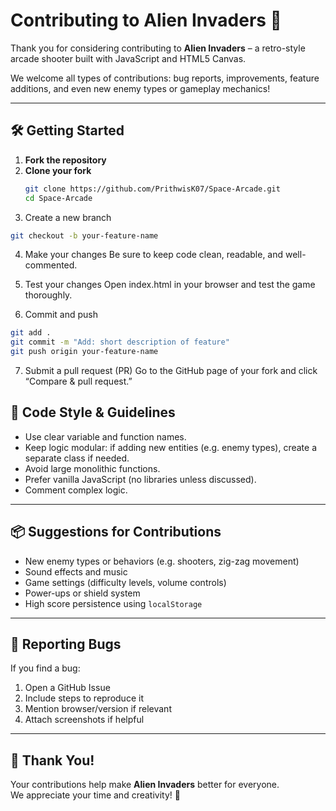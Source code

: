 # Contributing to Alien Invaders 👾

Thank you for considering contributing to **Alien Invaders** – a retro-style arcade shooter built with JavaScript and HTML5 Canvas.

We welcome all types of contributions: bug reports, improvements, feature additions, and even new enemy types or gameplay mechanics!

---

## 🛠️ Getting Started

1. **Fork the repository**
2. **Clone your fork**
   ```bash
   git clone https://github.com/PrithwisK07/Space-Arcade.git
   cd Space-Arcade
   
3. Create a new branch
```bash
git checkout -b your-feature-name
```
4. Make your changes
Be sure to keep code clean, readable, and well-commented.


5. Test your changes
Open index.html in your browser and test the game thoroughly.

6. Commit and push
```bash
git add .
git commit -m "Add: short description of feature"
git push origin your-feature-name
```

7. Submit a pull request (PR)
Go to the GitHub page of your fork and click “Compare & pull request.”


## 🧪 Code Style & Guidelines

- Use clear variable and function names.  
- Keep logic modular: if adding new entities (e.g. enemy types), create a separate class if needed.  
- Avoid large monolithic functions.  
- Prefer vanilla JavaScript (no libraries unless discussed).  
- Comment complex logic.

---

## 📦 Suggestions for Contributions

- New enemy types or behaviors (e.g. shooters, zig-zag movement)  
- Sound effects and music  
- Game settings (difficulty levels, volume controls)  
- Power-ups or shield system  
- High score persistence using `localStorage`

---

## 🐞 Reporting Bugs

If you find a bug:

1. Open a GitHub Issue  
2. Include steps to reproduce it  
3. Mention browser/version if relevant  
4. Attach screenshots if helpful

---

## 🙏 Thank You!

Your contributions help make **Alien Invaders** better for everyone.  
We appreciate your time and creativity! 🚀
